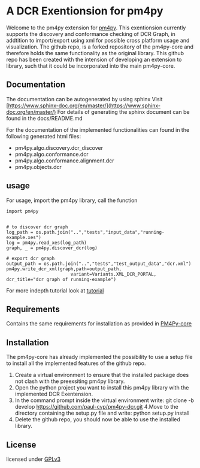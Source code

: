# A DCR Exentionsion for pm4py
Welcome to the pm4py extension for [pm4py](https://github.com/pm4py/pm4py-core/tree/release).
This exentionsion currently supports the discovery and conformance checking of DCR Graph, in addtition to import/export using xml for possible cross platform usage and visualization.
The github repo, is a forked repository of the pm4py-core and therefore holds the same functionality as the original library. This github repo has been created with the intension of developing an extension to library, such that it could be incorporated into the main pm4py-core.


## Documentation
The documentation can be autogenerated by using sphinx Visit [https://www.sphinx-doc.org/en/master/](https://www.sphinx-doc.org/en/master/)
For details of generating the sphinx document can be found in the docs/README.md

For the documentation of the implemented functionalities can found in the following generated html files:
* pm4py.algo.discovery.dcr_discover
* pm4py.algo.conformance.dcr
* pm4py.algo.conformance.alignment.dcr
* pm4py.objects.dcr

## usage
For usage, import the pm4py library, call the function
```
import pm4py


# to discover dcr graph
log_path = os.path.join("..","tests","input_data","running-example.xes")
log = pm4py.read_xes(log_path)
graph, _ = pm4py.discover_dcr(log)

# export dcr graph
output_path = os.path.join("..","tests","test_output_data","dcr.xml")
pm4py.write_dcr_xml(graph,path=output_path,
                        variant=Variants.XML_DCR_PORTAL, dcr_title="dcr graph of running-example")
```
For more indepth tutorial look at [tutorial](https://github.com/paul-cvp/pm4py-dcr/blob/develop/notebooks/0_discover_dcr.ipynb)

## Requirements
Contains the same requirements for installation as provided in [PM4Py-core
](https://github.com/pm4py/pm4py-core/tree/release)

## Installation
The pm4py-core has already implemented the possibility to use a setup file to install all the implemented features of the github repo.

1. Create a virtual environment to ensure that the installed package does not clash with the preexsiting pm4py library.
2. Open the python project you want to install this pm4py library with the implemented DCR Exentension.
3. In the command prompt inside the virtual environment write: git clone -b develop https://github.com/paul-cvp/pm4py-dcr.git
4.Move to the directory containing the setup.py file and write: python setup.py install
5. Delete the github repo, you should now be able to use the installed library.

## License
licensed under [GPLv3](https://github.com/paul-cvp/pm4py-dcr/blob/develop/LICENSE)
